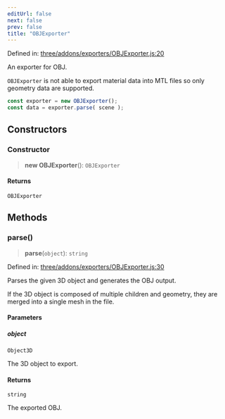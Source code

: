```yaml
---
editUrl: false
next: false
prev: false
title: "OBJExporter"
---
```


Defined in: [three/addons/exporters/OBJExporter.js:20](https://github.com/DefinitelyMaybe/three-i18n/blob/fa57b79433d1c349ffb23a78727299c8d4190136/three/addons/exporters/OBJExporter.js#L20)

An exporter for OBJ.

`OBJExporter` is not able to export material data into MTL files so only geometry data are supported.

```js
const exporter = new OBJExporter();
const data = exporter.parse( scene );
```

## Constructors

### Constructor

> **new OBJExporter**(): `OBJExporter`

#### Returns

`OBJExporter`

## Methods

### parse()

> **parse**(`object`): `string`

Defined in: [three/addons/exporters/OBJExporter.js:30](https://github.com/DefinitelyMaybe/three-i18n/blob/fa57b79433d1c349ffb23a78727299c8d4190136/three/addons/exporters/OBJExporter.js#L30)

Parses the given 3D object and generates the OBJ output.

If the 3D object is composed of multiple children and geometry, they are merged into a single mesh in the file.

#### Parameters

##### object

`Object3D`

The 3D object to export.

#### Returns

`string`

The exported OBJ.
